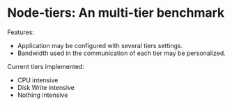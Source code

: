 # Node-tiers: An multi-tier benchmark

Features:
- Application may be configured with several tiers settings.
- Bandwidth used in the communication of each tier may be personalized.

Current tiers implemented:
- CPU intensive
- Disk Write intensive
- Nothing intensive
